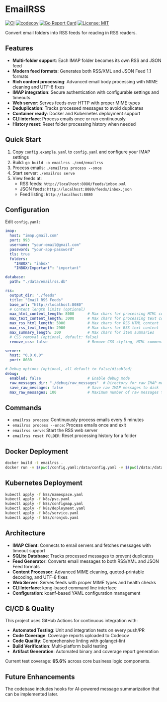 # EmailRSS

[![CI](https://github.com/thebaron/email-rss/actions/workflows/ci.yml/badge.svg)](https://github.com/thebaron/email-rss/actions/workflows/ci.yml)
[![codecov](https://codecov.io/gh/thebaron/email-rss/graph/badge.svg?token=G0H7CCPB3B)](https://codecov.io/gh/thebaron/email-rss)
[![Go Report Card](https://goreportcard.com/badge/github.com/thebaron/email-rss)](https://goreportcard.com/report/github.com/thebaron/email-rss)
[![License: MIT](https://img.shields.io/badge/License-MIT-yellow.svg)](https://opensource.org/licenses/MIT)

Convert email folders into RSS feeds for reading in RSS readers.

## Features

- **Multi-folder support**: Each IMAP folder becomes its own RSS and JSON feed
- **Modern feed formats**: Generates both RSS/XML and JSON Feed 1.1 formats
- **Rich content processing**: Advanced email body processing with MIME cleaning and UTF-8 fixes
- **IMAP integration**: Secure authentication with configurable settings and timeouts
- **Web server**: Serves feeds over HTTP with proper MIME types
- **Deduplication**: Tracks processed messages to avoid duplicates
- **Container ready**: Docker and Kubernetes deployment support
- **CLI interface**: Process emails once or run continuously
- **History reset**: Reset folder processing history when needed

## Quick Start

1. Copy `config.example.yaml` to `config.yaml` and configure your IMAP settings
2. Build: `go build -o emailrss ./cmd/emailrss`
3. Process emails: `./emailrss process --once`
4. Start server: `./emailrss serve`
5. View feeds at:
   - RSS feeds: `http://localhost:8080/feeds/inbox.xml`
   - JSON feeds: `http://localhost:8080/feeds/inbox.json`
   - Feed listing: `http://localhost:8080`

## Configuration

Edit `config.yaml`:

```yaml
imap:
  host: "imap.gmail.com"
  port: 993
  username: "your-email@gmail.com"
  password: "your-app-password"
  tls: true
  folders:
    "INBOX": "inbox"
    "INBOX/Important": "important"

database:
  path: "./data/emailrss.db"

rss:
  output_dir: "./feeds"
  title: "Email RSS Feeds"
  base_url: "http://localhost:8080"
  # Content length limits (optional)
  max_html_content_length: 8000      # Max chars for processing HTML content
  max_text_content_length: 3000      # Max chars for processing text content
  max_rss_html_length: 5000          # Max chars for RSS HTML content
  max_rss_text_length: 2900          # Max chars for RSS text content
  max_summary_length: 300            # Max chars for item summaries
  # CSS removal (optional, default: false)
  remove_css: false                  # Remove CSS styling, HTML comments, and bgcolor attributes from HTML emails

server:
  host: "0.0.0.0"
  port: 8080

# Debug options (optional, all default to false/disabled)
debug:
  enabled: false                     # Enable debug mode
  raw_messages_dir: "./debug/raw_messages"  # Directory for raw IMAP messages
  save_raw_messages: false           # Save raw IMAP messages to disk
  max_raw_messages: 100              # Maximum number of raw messages to keep
```

## Commands

- `emailrss process`: Continuously process emails every 5 minutes
- `emailrss process --once`: Process emails once and exit
- `emailrss serve`: Start the RSS web server
- `emailrss reset FOLDER`: Reset processing history for a folder

## Docker Deployment

```bash
docker build -t emailrss .
docker run -v $(pwd)/config.yaml:/data/config.yaml -v $(pwd)/data:/data -p 8080:8080 emailrss
```

## Kubernetes Deployment

```bash
kubectl apply -f k8s/namespace.yaml
kubectl apply -f k8s/pvc.yaml
kubectl apply -f k8s/configmap.yaml
kubectl apply -f k8s/deployment.yaml
kubectl apply -f k8s/service.yaml
kubectl apply -f k8s/cronjob.yaml
```

## Architecture

- **IMAP Client**: Connects to email servers and fetches messages with timeout support
- **SQLite Database**: Tracks processed messages to prevent duplicates
- **Feed Generator**: Converts email messages to both RSS/XML and JSON Feed formats
- **Content Processor**: Advanced MIME cleaning, quoted-printable decoding, and UTF-8 fixes
- **Web Server**: Serves feeds with proper MIME types and health checks
- **CLI Interface**: kong-based command line interface
- **Configuration**: koanf-based YAML configuration management

## CI/CD & Quality

This project uses GitHub Actions for continuous integration with:

- **Automated Testing**: Unit and integration tests on every push/PR
- **Code Coverage**: Coverage reports uploaded to Codecov
- **Code Quality**: Comprehensive linting with golangci-lint
- **Build Verification**: Multi-platform build testing
- **Artifact Generation**: Automated binary and coverage report generation

Current test coverage: **65.6%** across core business logic components.

## Future Enhancements

The codebase includes hooks for AI-powered message summarization that can be implemented later.